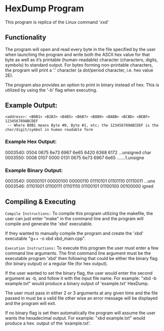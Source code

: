 # HexDump Program

This program is replica of the Linux command 'xxd' 

## Functionality 

The program will open and read every byte in the file specified by the user when launching the program and write both the ASCII hex value for that byte as well as it’s printable (human-readable) character (characters, digits, symbols) to standard output. For bytes forming non-printable characters, the program will print a ‘.’ character (a dot/period character, i.e. hex value 2E).

The program also provides an option to print in binary instead of hex. This is utilized by using the '-b' flag when executing.

## Example Output: 
```
<address>: <B0B1> <B2B3> <B4B5> <B6B7> <B8B9> <BABB> <BCBD> <BEBF> 123456789ABCDEF
 -- Where B0B1 means Byte #0, Byte #1, etc; the 123456789ABCDEF is the
char/digit/symbol in human readable form
```
 
### Example Hex Output: 
0003540: 0504 0675 6e73 6967 6e65 6420 6368 6172 ...unsigned char
0003550: 0008 0107 0000 0131 0675 6e73 6967 6e65 .......1.unsigne

### Example Binary Output: 
0003540: 00000101 00000100 00000110 01110101 01101110 01110011 ...uns
0003546: 01101001 01100111 01101110 01100101 01100100 00100000 igned

## Compiling & Executing

```Compile Instructions:``` 
To compile this program utilizing the makefile, the user can just enter
"make" in the command line and the program will compile and generate the 'xbd' executable.

If they wanted to manually compile the program and create the 'xbd' executable
"g++ -o xbd xbd_main.cpp".

```Execution Instructions:```
To execute this program the user must enter a few command line arguments. 
The first command line argument must be the executable program 'xbd' then following that
could be either the binary flag (for binary output) or a regular file (for hex output).

If the user wanted to set the binary flag, the user would enter the second argument as -b, and follow it with the input file name. 
For example:
"xbd -b example.txt" would produce a binary output of 'example.txt' HexDump.

The user must pass in either 2 or 3 arguments at any given time and the file passed in must be 
a valid file other wise an error message will be displayed and the program will exit.

If no binary flag is set then automatically the program will assume the user wants the hexadecimal output.
For example:
"xbd example.txt" would produce a hex. output of the 'example.txt'.
